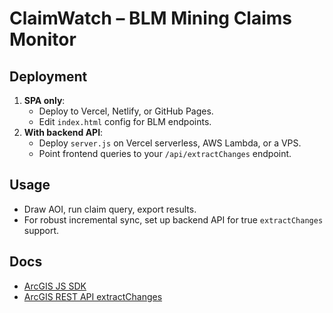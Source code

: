 # ClaimWatch – BLM Mining Claims Monitor

## Deployment

1. **SPA only**:  
   - Deploy to Vercel, Netlify, or GitHub Pages.  
   - Edit `index.html` config for BLM endpoints.
2. **With backend API**:  
   - Deploy `server.js` on Vercel serverless, AWS Lambda, or a VPS.
   - Point frontend queries to your `/api/extractChanges` endpoint.

## Usage
- Draw AOI, run claim query, export results.  
- For robust incremental sync, set up backend API for true `extractChanges` support.

## Docs
- [ArcGIS JS SDK](https://developers.arcgis.com/javascript/latest/)
- [ArcGIS REST API extractChanges](https://developers.arcgis.com/rest/services-reference/extract-changes-feature-service-.htm)
